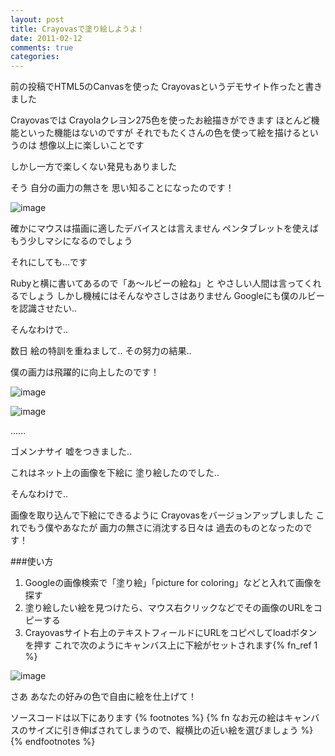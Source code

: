 ```yaml
---
layout: post
title: Crayovasで塗り絵しようよ！
date: 2011-02-12
comments: true
categories:
---
```



前の投稿でHTML5のCanvasを使った
Crayovasというデモサイト作ったと書きました

[](http://d.hatena.ne.jp/keyesberry/20110209/p1)

[](http://crayovas.heroku.com/)

Crayovasでは
Crayolaクレヨン275色を使ったお絵描きができます
ほとんど機能といった機能はないのですが
それでもたくさんの色を使って絵を描けるというのは
想像以上に楽しいことです

しかし一方で楽しくない発見もありました

そう
自分の画力の無さを
思い知ることになったのです！

![image](http://img.f.hatena.ne.jp/images/fotolife/k/keyesberry/20110209/20110209105103.png)


確かにマウスは描画に適したデバイスとは言えません
ペンタブレットを使えばもう少しマシになるのでしょう

それにしても...です

Rubyと横に書いてあるので「あ～ルビーの絵ね」と
やさしい人間は言ってくれるでしょう
しかし機械にはそんなやさしさはありません
Googleにも僕のルビーを認識させたい..

そんなわけで..

数日
絵の特訓を重ねまして..
その努力の結果..

僕の画力は飛躍的に向上したのです！

![image](http://img.f.hatena.ne.jp/images/fotolife/k/keyesberry/20110212/20110212151657.png)


![image](http://img.f.hatena.ne.jp/images/fotolife/k/keyesberry/20110212/20110212192536.png)


......

ゴメンナサイ
嘘をつきました..

これはネット上の画像を下絵に
塗り絵したのでした..

そんなわけで..

画像を取り込んで下絵にできるように
Crayovasをバージョンアップしました
これでもう僕やあなたが
画力の無さに消沈する日々は
過去のものとなったのです！

###使い方
1. Googleの画像検索で「塗り絵」「picture for coloring」などと入れて画像を探す
1. 塗り絵したい絵を見つけたら、マウス右クリックなどでその画像のURLをコピーする
1. Crayovasサイト右上のテキストフィールドにURLをコピペしてloadボタンを押す
これで次のようにキャンバス上に下絵がセットされます{% fn_ref 1 %}

![image](http://img.f.hatena.ne.jp/images/fotolife/k/keyesberry/20110212/20110212151658.png)


さあ
あなたの好みの色で自由に絵を仕上げて！


ソースコードは以下にあります
[](https://github.com/melborne/crayovas)
{% footnotes %}
   {% fn なお元の絵はキャンバスのサイズに引き伸ばされてしまうので、縦横比の近い絵を選びましょう %}
{% endfootnotes %}
